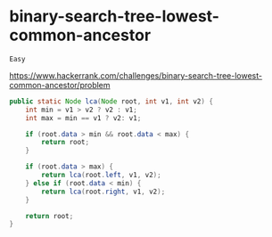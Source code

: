 # binary-search-tree-lowest-common-ancestor

`Easy`

<https://www.hackerrank.com/challenges/binary-search-tree-lowest-common-ancestor/problem>

```java
public static Node lca(Node root, int v1, int v2) {
    int min = v1 > v2 ? v2 : v1;
    int max = min == v1 ? v2: v1;

    if (root.data > min && root.data < max) {
        return root;
    }

    if (root.data > max) {
        return lca(root.left, v1, v2);
    } else if (root.data < min) {
        return lca(root.right, v1, v2);
    }

    return root;
}
```
